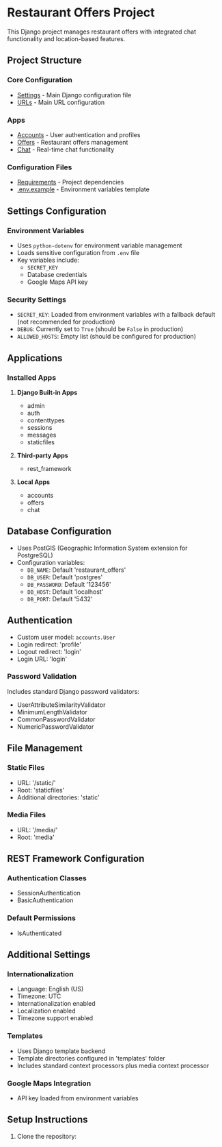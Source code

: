 # Restaurant Offers Project

This Django project manages restaurant offers with integrated chat functionality and location-based features.

## Project Structure

### Core Configuration
- [Settings](/restaurant_offers/settings.py) - Main Django configuration file
- [URLs](/restaurant_offers/urls.py) - Main URL configuration

### Apps
- [Accounts](/accounts/) - User authentication and profiles
- [Offers](/offers/) - Restaurant offers management
- [Chat](/chat/) - Real-time chat functionality

### Configuration Files
- [Requirements](/requirements.txt) - Project dependencies
- [.env.example](/.env.example) - Environment variables template

## Settings Configuration

### Environment Variables
- Uses `python-dotenv` for environment variable management
- Loads sensitive configuration from `.env` file
- Key variables include:
  - `SECRET_KEY`
  - Database credentials
  - Google Maps API key

### Security Settings
- `SECRET_KEY`: Loaded from environment variables with a fallback default (not recommended for production)
- `DEBUG`: Currently set to `True` (should be `False` in production)
- `ALLOWED_HOSTS`: Empty list (should be configured for production)

## Applications

### Installed Apps
1. **Django Built-in Apps**
   - admin
   - auth
   - contenttypes
   - sessions
   - messages
   - staticfiles

2. **Third-party Apps**
   - rest_framework

3. **Local Apps**
   - accounts
   - offers
   - chat

## Database Configuration

- Uses PostGIS (Geographic Information System extension for PostgreSQL)
- Configuration variables:
  - `DB_NAME`: Default 'restaurant_offers'
  - `DB_USER`: Default 'postgres'
  - `DB_PASSWORD`: Default '123456'
  - `DB_HOST`: Default 'localhost'
  - `DB_PORT`: Default '5432'

## Authentication

- Custom user model: `accounts.User`
- Login redirect: 'profile'
- Logout redirect: 'login'
- Login URL: 'login'

### Password Validation
Includes standard Django password validators:
- UserAttributeSimilarityValidator
- MinimumLengthValidator
- CommonPasswordValidator
- NumericPasswordValidator

## File Management

### Static Files
- URL: '/static/'
- Root: 'staticfiles'
- Additional directories: 'static'

### Media Files
- URL: '/media/'
- Root: 'media'

## REST Framework Configuration

### Authentication Classes
- SessionAuthentication
- BasicAuthentication

### Default Permissions
- IsAuthenticated

## Additional Settings

### Internationalization
- Language: English (US)
- Timezone: UTC
- Internationalization enabled
- Localization enabled
- Timezone support enabled

### Templates
- Uses Django template backend
- Template directories configured in 'templates' folder
- Includes standard context processors plus media context processor

### Google Maps Integration
- API key loaded from environment variables

## Setup Instructions

1. Clone the repository: 